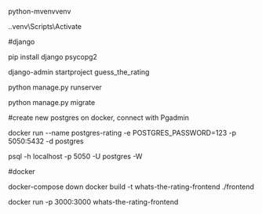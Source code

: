 python-mvenvvenv

.\.venv\Scripts\Activate

#django

pip install django psycopg2

django-admin startproject guess_the_rating

python manage.py runserver

python manage.py migrate

#create new postgres on docker, connect with Pgadmin

docker run --name postgres-rating -e POSTGRES_PASSWORD=123 -p 5050:5432 -d postgres

psql -h localhost -p 5050 -U postgres -W


#docker

docker-compose down
docker build -t whats-the-rating-frontend ./frontend

docker run -p 3000:3000 whats-the-rating-frontend
